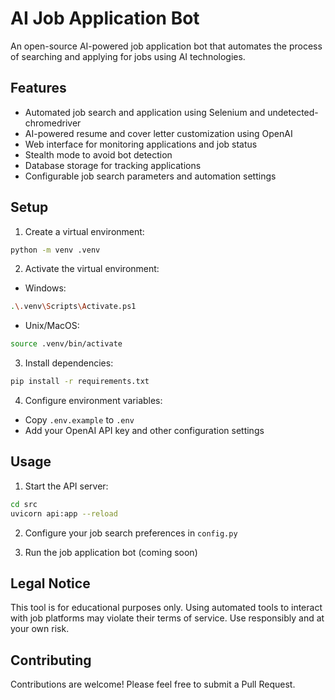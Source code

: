 # AI Job Application Bot

An open-source AI-powered job application bot that automates the process of searching and applying for jobs using AI technologies.

## Features

- Automated job search and application using Selenium and undetected-chromedriver
- AI-powered resume and cover letter customization using OpenAI
- Web interface for monitoring applications and job status
- Stealth mode to avoid bot detection
- Database storage for tracking applications
- Configurable job search parameters and automation settings

## Setup

1. Create a virtual environment:
```bash
python -m venv .venv
```

2. Activate the virtual environment:
- Windows:
```bash
.\.venv\Scripts\Activate.ps1
```
- Unix/MacOS:
```bash
source .venv/bin/activate
```

3. Install dependencies:
```bash
pip install -r requirements.txt
```

4. Configure environment variables:
- Copy `.env.example` to `.env`
- Add your OpenAI API key and other configuration settings

## Usage

1. Start the API server:
```bash
cd src
uvicorn api:app --reload
```

2. Configure your job search preferences in `config.py`

3. Run the job application bot (coming soon)

## Legal Notice

This tool is for educational purposes only. Using automated tools to interact with job platforms may violate their terms of service. Use responsibly and at your own risk.

## Contributing

Contributions are welcome! Please feel free to submit a Pull Request.
